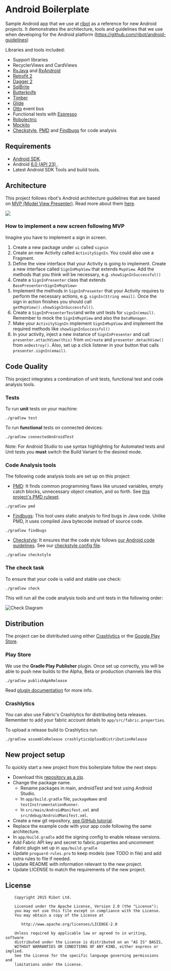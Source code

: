 # Android Boilerplate

Sample Android app that we use at [ribot](http://ribot.co.uk) as a reference for new Android projects. It demonstrates the architecture, tools and guidelines that we use when developing for the Android platform (https://github.com/ribot/android-guidelines)

Libraries and tools included:

- Support libraries
- RecyclerViews and CardViews 
- [RxJava](https://github.com/ReactiveX/RxJava) and [RxAndroid](https://github.com/ReactiveX/RxAndroid) 
- [Retrofit 2](http://square.github.io/retrofit/)
- [Dagger 2](http://google.github.io/dagger/)
- [SqlBrite](https://github.com/square/sqlbrite)
- [Butterknife](https://github.com/JakeWharton/butterknife)
- [Timber](https://github.com/JakeWharton/timber)
- [Glide](https://github.com/bumptech/glide)
- [Otto](http://square.github.io/otto/) event bus
- Functional tests with [Espresso](https://google.github.io/android-testing-support-library/docs/espresso/index.html)
- [Robolectric](http://robolectric.org/)
- [Mockito](http://mockito.org/)
- [Checkstyle](http://checkstyle.sourceforge.net/), [PMD](https://pmd.github.io/) and [Findbugs](http://findbugs.sourceforge.net/) for code analysis

## Requirements

- [Android SDK](http://developer.android.com/sdk/index.html).
- Android [6.0 (API 23) ](http://developer.android.com/tools/revisions/platforms.html#6.0).
- Latest Android SDK Tools and build tools.


## Architecture

This project follows ribot's Android architecture guidelines that are based on [MVP (Model View Presenter)](https://en.wikipedia.org/wiki/Model%E2%80%93view%E2%80%93presenter). Read more about them [here](https://github.com/ribot/android-guidelines/blob/master/architecture_guidelines/android_architecture.md). 

![](https://github.com/ribot/android-guidelines/raw/master/architecture_guidelines/architecture_diagram.png)

### How to implement a new screen following MVP

Imagine you have to implement a sign in screen. 

1. Create a new package under `ui` called `signin`
2. Create an new Activity called `ActivitySignIn`. You could also use a Fragment.
3. Define the view interface that your Activity is going to implement. Create a new interface called `SignInMvpView` that extends `MvpView`. Add the methods that you think will be necessary, e.g. `showSignInSuccessful()`
4. Create a `SignInPresenter` class that extends `BasePresenter<SignInMvpView>`
5. Implement the methods in `SignInPresenter` that your Activity requires to perform the necessary actions, e.g. `signIn(String email)`. Once the sign in action finishes you should call `getMvpView().showSignInSuccessful()`.
6. Create a `SignInPresenterTest`and write unit tests for `signIn(email)`. Remember to mock the  `SignInMvpView` and also the `DataManager`.
7. Make your  `ActivitySignIn` implement `SignInMvpView` and implement the required methods like `showSignInSuccessful()`
8. In your activity, inject a new instance of `SignInPresenter` and call `presenter.attachView(this)` from `onCreate` and `presenter.detachView()` from `onDestroy()`. Also, set up a click listener in your button that calls `presenter.signIn(email)`.

## Code Quality

This project integrates a combination of unit tests, functional test and code analysis tools. 

### Tests

To run **unit** tests on your machine:

``` 
./gradlew test
``` 

To run **functional** tests on connected devices:

``` 
./gradlew connectedAndroidTest
``` 

Note: For Android Studio to use syntax highlighting for Automated tests and Unit tests you **must** switch the Build Variant to the desired mode.

### Code Analysis tools 

The following code analysis tools are set up on this project:

* [PMD](https://pmd.github.io/): It finds common programming flaws like unused variables, empty catch blocks, unnecessary object creation, and so forth. See [this project's PMD ruleset](config/quality/pmd/pmd-ruleset.xml).

``` 
./gradlew pmd
```

* [Findbugs](http://findbugs.sourceforge.net/): This tool uses static analysis to find bugs in Java code. Unlike PMD, it uses compiled Java bytecode instead of source code.

```
./gradlew findbugs
```

* [Checkstyle](http://checkstyle.sourceforge.net/): It ensures that the code style follows [our Android code guidelines](https://github.com/ribot/android-guidelines/blob/master/project_and_code_guidelines.md#2-code-guidelines). See our [checkstyle config file](config/quality/checkstyle/checkstyle-config.xml).

```
./gradlew checkstyle
```

### The check task

To ensure that your code is valid and stable use check: 

```
./gradlew check
```

This will run all the code analysis tools and unit tests in the following order:

![Check Diagram](images/check-task-diagram.png)
 
## Distribution

The project can be distributed using either [Crashlytics](http://support.crashlytics.com/knowledgebase/articles/388925-beta-distributions-with-gradle) or the [Google Play Store](https://github.com/Triple-T/gradle-play-publisher).

### Play Store

We use the __Gradle Play Publisher__ plugin. Once set up correctly, you will be able to push new builds to
the Alpha, Beta or production channels like this

```
./gradlew publishApkRelease
```
Read [plugin documentation](https://github.com/Triple-T/gradle-play-publisher) for more info.

### Crashlytics

You can also use Fabric's Crashlytics for distributing beta releases. Remember to add your fabric
account details to `app/src/fabric.properties`.

To upload a release build to Crashlytics run:

```
./gradlew assembleRelease crashlyticsUploadDistributionRelease
```

## New project setup 

To quickly start a new project from this boilerplate follow the next steps:

* Download this [repository as a zip](https://github.com/ribot/android-boilerplate/archive/master.zip).
* Change the package name. 
  * Rename packages in main, androidTest and test using Android Studio.
  * In `app/build.gradle` file, `packageName` and `testInstrumentationRunner`.
  * In `src/main/AndroidManifest.xml` and `src/debug/AndroidManifest.xml`.
* Create a new git repository, [see GitHub tutorial](https://help.github.com/articles/adding-an-existing-project-to-github-using-the-command-line/).
* Replace the example code with your app code following the same architecture.
* In `app/build.gradle` add the signing config to enable release versions.
* Add Fabric API key and secret to fabric.properties and uncomment Fabric plugin set up in `app/build.gradle`
* Update `proguard-rules.pro` to keep models (see TODO in file) and add extra rules to file if needed.
* Update README with information relevant to the new project.
* Update LICENSE to match the requirements of the new project.

## License

```
    Copyright 2015 Ribot Ltd.

    Licensed under the Apache License, Version 2.0 (the "License");
    you may not use this file except in compliance with the License.
    You may obtain a copy of the License at

       http://www.apache.org/licenses/LICENSE-2.0

    Unless required by applicable law or agreed to in writing, software
    distributed under the License is distributed on an "AS IS" BASIS,
    WITHOUT WARRANTIES OR CONDITIONS OF ANY KIND, either express or implied.
    See the License for the specific language governing permissions and
    limitations under the License.
```

